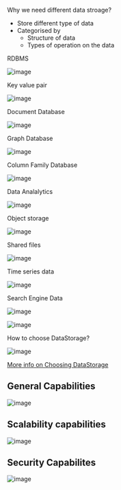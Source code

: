 
Why we need different data stroage?

* Store different type of data
* Categorised by
   * Structure of data
   * Types of operation on the data


RDBMS

![image](https://user-images.githubusercontent.com/38088886/110890175-68aa9c80-82e7-11eb-92c8-712da79da9fc.png)

Key value pair

![image](https://user-images.githubusercontent.com/38088886/110890468-fdad9580-82e7-11eb-8619-e4ec170059b8.png)

Document Database

![image](https://user-images.githubusercontent.com/38088886/110890772-917f6180-82e8-11eb-8d83-0c3f356671c5.png)

Graph Database

![image](https://user-images.githubusercontent.com/38088886/110891081-26825a80-82e9-11eb-8716-e5cdbda9694e.png)

Column Family Database

![image](https://user-images.githubusercontent.com/38088886/110891716-79104680-82ea-11eb-9081-d06a8d0967f3.png)

Data Analalytics

![image](https://user-images.githubusercontent.com/38088886/110892003-1e2b1f00-82eb-11eb-8579-6f5d0224c58f.png)


Object storage

![image](https://user-images.githubusercontent.com/38088886/110892149-6c402280-82eb-11eb-9258-ef6d9eef49f6.png)

Shared files

![image](https://user-images.githubusercontent.com/38088886/110892321-bf19da00-82eb-11eb-9926-e412d8be11f4.png)

Time series data

![image](https://user-images.githubusercontent.com/38088886/110892491-115afb00-82ec-11eb-96a6-6d900a6f0854.png)

Search Engine Data

![image](https://user-images.githubusercontent.com/38088886/110892771-96461480-82ec-11eb-80e7-552a9b4ecf27.png)


![image](https://user-images.githubusercontent.com/38088886/110892912-da391980-82ec-11eb-81c0-33dbb1cb2727.png)


How to choose DataStorage?

![image](https://user-images.githubusercontent.com/38088886/110893556-20db4380-82ee-11eb-8869-742edc8e1d0d.png)

[More info on Choosing DataStorage](https://docs.microsoft.com/en-us/azure/architecture/data-guide/technology-choices/analytical-data-stores)

## General Capabilities

![image](https://user-images.githubusercontent.com/38088886/111774496-73e16780-88a7-11eb-8a29-d9b2d96da786.png)

## Scalability capabilities

![image](https://user-images.githubusercontent.com/38088886/111774710-c15dd480-88a7-11eb-82cb-7b344fe60845.png)

## Security Capabilites

![image](https://user-images.githubusercontent.com/38088886/111774896-fb2edb00-88a7-11eb-9d67-833bf599ba19.png)












